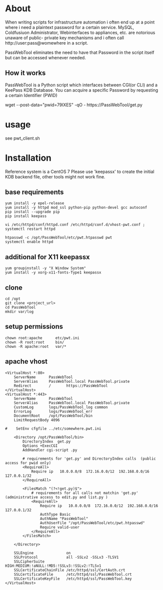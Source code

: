 # About
When writing scripts for infrastructure automation i often end up at a point where i need a plaintext password for a
certain service. MySQL, Coldfusiuon Administrator, Webinterfaces to appliances, etc. are notorious unaware of public-
private key mechanisms and i often call http://user:pass@womewhere in a script.

PassWebTool eliminates the need to have that Password in the script itself but can be accessed whenever needed.

## How it works
PassWebTool is a Python script which interfaces between CGI(or CLI) and a KeePass KDB Database. You can acquire a
specific Password by requesting a certain Identifier (PWID)

wget --post-data="pwid=79IXES" -qO - https://PassWebTool/get.py

# usage
see pwt_client.sh

# Installation
Reference system is a CentOS 7
Please use 'keepassx' to create the initial KDB backend file, other tools might not work fine.

## base requirements
```
yum install -y epel-release
yum install -y httpd mod_ssl python-pip python-devel gcc autoconf
pip install --upgrade pip
pip install keepass

vi /etc/httpd/conf/httpd.conf /etc/httpd/conf.d/vhost-pwt.conf ; systemctl restart httpd

htpasswd -c /opt/PassWebTool/etc/pwt.htpasswd pwt
systemctl enable httpd
```
## additional for X11 keepassx
```
yum groupinstall -y "X Window System"
yum install -y xorg-x11-fonts-Type1 keepassx
```
## clone
```
cd /opt
git clone <project_url>
cd PassWebTool
mkdir var/log
```

## setup permissions
```
chown root:apache      etc/pwt.ini
chown -R root:root     bin/
chown -R apache:root   var/*
```

## apache vhost
```
<VirtualHost *:80>
    ServerName      PassWebTool
    ServerAlias     PassWebTool.local PassWebTool.private
    Redirect        /       https://PassWebTool
</VirtualHost>
<VirtualHost *:443>
    ServerName      PassWebTool
    ServerAlias     PassWebTool.local PassWebTool.private
    CustomLog       logs/PassWebTool_log common
    ErrorLog        logs/PassWebTool_err
    DocumentRoot    /opt/PassWebTool/bin
    LimitRequestBody 4096

#    SetEnv cfgfile ../etc/somewhere.pwt.ini

    <Directory /opt/PassWebTool/bin>
        DirectoryIndex  get.py
        Options +ExecCGI
        AddHandler cgi-script .py

        # requirements for 'get.py' and DirectoryIndex calls  (public access for pwid only)
        <RequireAll>
            Require ip   10.0.0.0/8  172.16.0.0/12  192.168.0.0/16  127.0.0.1/32
        </RequireAll>

        <FilesMatch "(?<!get.py)$">
            # requirements for all calls not matchin 'get.py' (administrative access to edit.py and list.py )
            <RequireAll>
                Require ip   10.0.0.0/8  172.16.0.0/12  192.168.0.0/16  127.0.0.1/32
                AuthType Basic
                AuthName "PassWebTool"
                AuthUserFile "/opt/PassWebTool/etc/pwt.htpasswd"
                Require valid-user
            </RequireAll>
        </FilesMatch>

    </Directory>

    SSLEngine               on
    SSLProtocol             all -SSLv2 -SSLv3 -TLSV1
    SSLCipherSuite          HIGH:MEDIUM:!aNULL:!MD5:!SSLv3:!SSLv2:!TLSv1
    SSLCertificateChainFile /etc/httpd/ssl/CertAuth.crt
    SSLCertificateFile      /etc/httpd/ssl/PassWebTool.crt
    SSLCertificateKeyFile   /etc/httpd/ssl/PassWebTool.key
</VirtualHost>
```
